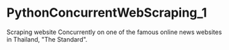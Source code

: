 # PythonConcurrentWebScraping_1
Scraping website Concurrently on one of the famous online news websites in Thailand, "The Standard".
